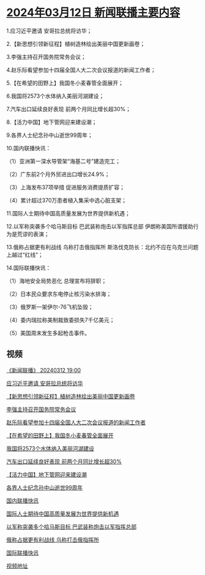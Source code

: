 # [2024年03月12日 新闻联播主要内容](https://tv.cctv.com/lm/xwlb/day/20240312.shtml)

1.应习近平邀请 安哥拉总统将访华；

2.【新思想引领新征程】植树造林绘出美丽中国更新画卷；

3.李强主持召开国务院常务会议；

4.赵乐际看望参加十四届全国人大二次会议报道的新闻工作者；

5.【在希望的田野上】我国冬小麦春管全面展开；

6.我国将2573个水体纳入美丽河湖建设；

7.汽车出口延续良好表现 前两个月同比增长超30%；

8.【活力中国】地下管网迎来建设潮；

9.各界人士纪念孙中山逝世99周年；

10.国内联播快讯：

（1）亚洲第一深水导管架“海基二号”建造完工；

（2）广东前2个月外贸进出口增长24.9%；

（3）上海发布37项举措 促进服务消费提质扩容；

（4）累计超过370万患者植入集采中选心脏支架；

11.国际人士期待中国高质量发展为世界提供新机遇；

12.以军称突袭多个哈马斯目标 巴武装称炮击以军指挥总部 伊朗称美国所谓援助行为是荒谬的表演；

13.俄称占据更有利战线 乌称打击俄指挥所 斯洛伐克防长：北约不应在乌克兰问题上越过“红线”；

14.国际联播快讯：

（1）海地安全局势恶化 总理宣布将辞职；

（2）日本民众要求东电停止核污染水排海；

（3）俄罗斯一架伊尔-76飞机坠毁；

（4）委内瑞拉称美制裁致委损失7千亿美元；

（5）美国周末发生多起枪击事件。

## 视频

[《新闻联播》 20240312 19:00](https://tv.cctv.com/2024/03/12/VIDEsbCO2eA97iRPKDWjdVcn240312.shtml)

[应习近平邀请 安哥拉总统将访华](https://tv.cctv.com/2024/03/12/VIDEMpkm6ZBUeEm5iPUjmupk240312.shtml)

[【新思想引领新征程】植树造林绘出美丽中国更新画卷](https://tv.cctv.com/2024/03/12/VIDE36UOYt56ZzNss4nkLXMY240312.shtml)

[李强主持召开国务院常务会议](https://tv.cctv.com/2024/03/12/VIDEcl2DMw7M1FR75UNrUZez240312.shtml)

[赵乐际看望参加十四届全国人大二次会议报道的新闻工作者](https://tv.cctv.com/2024/03/12/VIDEQ7DzE4MyBn1clUK5UPPA240312.shtml)

[【在希望的田野上】我国冬小麦春管全面展开](https://tv.cctv.com/2024/03/12/VIDEtvdxKtFIMweXoUEeLvet240312.shtml)

[我国将2573个水体纳入美丽河湖建设](https://tv.cctv.com/2024/03/12/VIDEzC2NT0kNqu2mJyOucqli240312.shtml)

[汽车出口延续良好表现 前两个月同比增长超30%](https://tv.cctv.com/2024/03/12/VIDED2oXlfhDdwHo5fkWQFT4240312.shtml)

[【活力中国】地下管网迎来建设潮](https://tv.cctv.com/2024/03/12/VIDEHjAUgv81g9hWW3cyekL1240312.shtml)

[各界人士纪念孙中山逝世99周年](https://tv.cctv.com/2024/03/12/VIDEZofV5ym9vxrT3phoIVDL240312.shtml)

[国内联播快讯](https://tv.cctv.com/2024/03/12/VIDE7QRjiKnrRoETkHgKWfc9240312.shtml)

[国际人士期待中国高质量发展为世界提供新机遇](https://tv.cctv.com/2024/03/12/VIDEdyJKC4Vkn7oAxpFwrqom240312.shtml)

[以军称突袭多个哈马斯目标 巴武装称炮击以军指挥总部](https://tv.cctv.com/2024/03/12/VIDEtXbznX2pcwOP5SDrIBiH240312.shtml)

[俄称占据更有利战线 乌称打击俄指挥所](https://tv.cctv.com/2024/03/12/VIDEVY46phSKzFPmr2SL1nu9240312.shtml)

[国际联播快讯](https://tv.cctv.com/2024/03/12/VIDEsZEUBt0v3YHw82KsxsHl240312.shtml)

[视频地址](https://tv.cctv.com/lm/xwlb/day/20240312.shtml) 

